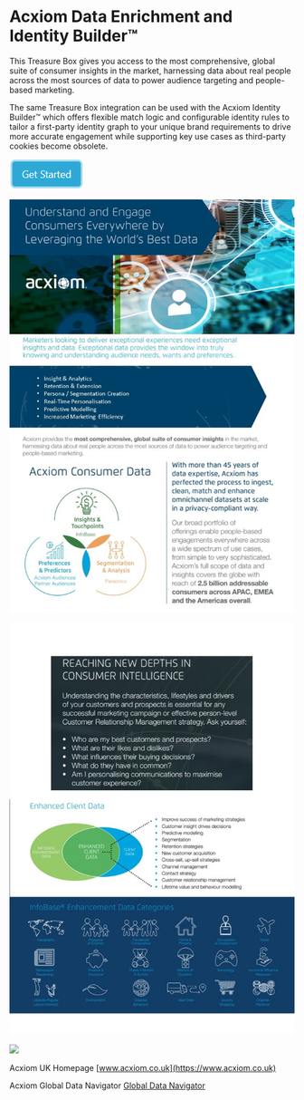 # Acxiom Data Enrichment and Identity Builder™
This Treasure Box gives you access to the most comprehensive, global suite of consumer insights in the market, harnessing data about real people across the most  sources of data to power audience targeting and people-based marketing.

The same Treasure Box integration can be used with the Acxiom Identity Builder™ which offers flexible match logic and configurable identity rules to tailor a first-party identity graph to your unique brand requirements to drive more accurate engagement while supporting key use cases as third-party cookies become obsolete. 

[![Get Started](Acxiom_TreasureBox/img/Get_Started.png)](Acxiom_TreasureBox)

![](Acxiom_TreasureBox/img/about_1.jpg)

![](Acxiom_TreasureBox/img/about_2.jpg)

![](Acxiom_TreasureBox/img/about_.jpg)

Acxiom UK Homepage [www.acxiom.co.uk](https://www.acxiom.co.uk)

Acxiom Global Data Navigator [Global Data Navigator](https://marketing.acxiom.com/ACX-GlobalDataNavigator.html?&utm_source=website&utm_medium=owned&utm_campaign=gdn-tool)
